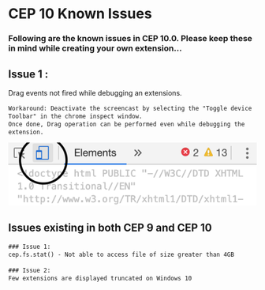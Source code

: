 CEP 10 Known Issues 
====================

### Following are the known issues in CEP 10.0. Please keep these in mind while creating your own extension...

## Issue 1 :
  Drag events not fired while debugging an extensions. 
    
    Workaround: Deactivate the screencast by selecting the "Toggle device Toolbar" in the chrome inspect window. 
    Once done, Drag operation can be performed even while debugging the extension. 
  ![Toggle device Toolbar](./images/dragDebug.png)

## Issues existing in both CEP 9 and CEP 10  
    
    ### Issue 1: 
    cep.fs.stat() - Not able to access file of size greater than 4GB 

    ### Issue 2:
    Few extensions are displayed truncated on Windows 10